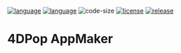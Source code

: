 [![language](https://img.shields.io/static/v1?label=language&message=4d&color=blue)](https://developer.4d.com/)
[![language](https://img.shields.io/github/languages/top/vdelachaux/4DPop-AppMaker.svg)](https://developer.4d.com/)
![code-size](https://img.shields.io/github/languages/code-size/vdelachaux/4DPop-AppMaker.svg)
[![license](https://img.shields.io/github/license/vdelachaux/4DPop-AppMaker)](LICENSE)
[![release](https://img.shields.io/github/v/release/vdelachaux/4DPop-AppMaker?include_prereleases)](https://github.com/vdelachaux/4DPop-AppMaker/releases/latest)


# 4DPop AppMaker
